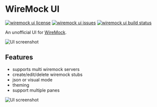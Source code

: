 # WireMock UI

[![wiremock ui license](https://img.shields.io/github/license/plouc/wiremock-ui.svg?longCache=true&style=for-the-badge)](https://github.com/plouc/wiremock-ui/blob/master/LICENSE)
[![wiremock ui issues](https://img.shields.io/github/issues/plouc/wiremock-ui.svg?longCache=true&style=for-the-badge)](https://github.com/plouc/wiremock-ui/issues)
[![wiremock ui build status](https://img.shields.io/travis/plouc/wiremock-ui.svg?longCache=true&style=for-the-badge)](https://travis-ci.org/plouc/wiremock-ui)

An unofficial UI for [WireMock](http://wiremock.org/).

![UI screenshot](https://raw.githubusercontent.com/plouc/wiremock-ui/master/screenshots/ui_solarized_dark.png)

## Features

- supports multi wiremock servers
- create/edit/delete wiremock stubs
- json or visual mode
- theming
- support multiple panes

![UI screenshot](https://raw.githubusercontent.com/plouc/wiremock-ui/master/screenshots/ui_white.png)
